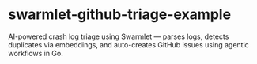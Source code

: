 # swarmlet-github-triage-example
AI-powered crash log triage using Swarmlet — parses logs, detects duplicates via embeddings, and auto-creates GitHub issues using agentic workflows in Go.

